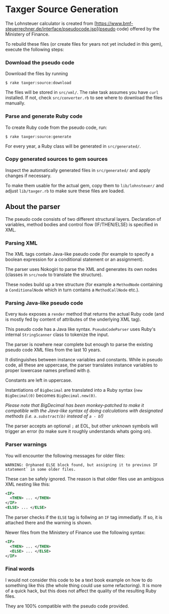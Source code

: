 # Taxger Source Generation

The Lohnsteuer calculator is created from [https://www.bmf-steuerrechner.de/interface/pseudocode.jsp](pseudo code) offered by the
Ministery of Finance.

To rebuild these files (or create files for years not yet included in
this gem), execute the following steps:

### Download the pseudo code

Download the files by running

```
$ rake taxger:source:download
```

The files will be stored in `src/xml/`. The rake task assumes you have
`curl` installed. If not, check `src/converter.rb` to see where to
download the files manually.

### Parse and generate Ruby code

To create Ruby code from the pseudo code, run:

```
$ rake taxger:source:generate
```

For every year, a Ruby class will be generated in `src/generated/`.

### Copy generated sources to gem sources

Inspect the automatically generated files in `src/generated/` and apply
changes if necessary.

To make them usable for the actual gem, copy them to `lib/lohnsteuer/`
and adjust `lib/taxger.rb` to make sure these files are loaded.

## About the parser

The pseudo code consists of two different structural layers. Declaration
of variables, method bodies and control flow (IF/THEN/ELSE) is specified
in XML.

### Parsing XML

The XML tags contain Java-like pseudo code (for example to specify a
boolean expression for a conditional statement or an assignment).

The parser uses Nokogiri to parse the XML and generates its own nodes
(classes in `src/node` to translate the structure).

These nodes build up a tree structure (for example a `MethodNode`
containing a `ConditionalNode` which in turn contains a `MethodCallNode`
etc.).

### Parsing Java-like pseudo code

Every `Node` exposes a `render` method that returns the actual Ruby code
(and is mostly fed by content of attributes of the underlying XML tag).

This pseudo code has a Java like syntax. `PseudoCodeParser` uses Ruby's
internal `StringScanner` class to tokenize the input.

The parser is nowhere near complete but enough to parse the existing
pseudo code XML files from the last 10 years.

It distinguishes between instance variables and constants. While in
pseudo code, all these are uppercase, the parser translates instance
variables to proper lowercase names prefixed with `@`.

Constants are left in uppercase.

Instantiations of `BigDecimal` are translated into a Ruby syntax (`new
BigDecimal(0)` becomes `BigDecimal.new(0)`.

*Please note that BigDecimal has been monkey-patched to make it
compatible with the Java-like syntax of doing calculations with
designated methods (i.e. `a.substract(b)` instead of `a - b`!)*

The parser accepts an optional `;` at EOL, but other unknown symbols
will trigger an error (to make sure it roughly understands whats going
on).

### Parser warnings

You will encounter the following messages for older files:

```
WARNING: Orphaned ELSE block found, but assigning it to previous IF statement` in some older files.
```

These can be safely ignored. The reason is that older files use an
ambigous XML nesting like this:

```xml
<IF>
  <THEN> ... </THEN>
</IF>
<ELSE> ... </ELSE>
```

The parser checks if the `ELSE` tag is follwing an `IF` tag immediatly.
If so, it is attached there and the warning is shown.

Newer files from the Ministery of Finance use the following syntax:

```xml
<IF>
  <THEN> ... </THEN>
  <ELSE> ... </ELSE>
</IF>
```

### Final words

I would not consider this code to be a text book example on how to do
something like this (the whole thing could use some refactoring). It is
more of a quick hack, but this does not affect the quality of the
resulting Ruby files.

They are 100% compatible with the pseudo code provided.
